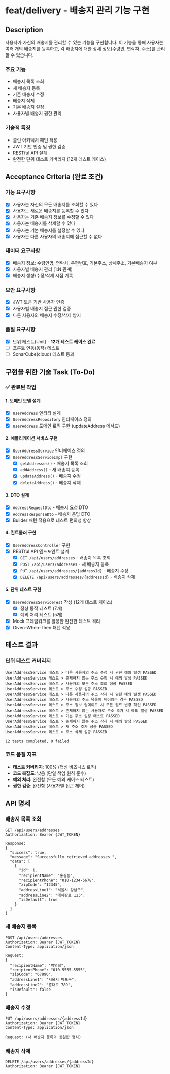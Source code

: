 
# feat/delivery - 배송지 관리 기능 구현

## Description

사용자가 자신의 배송지를 관리할 수 있는 기능을 구현합니다. 이 기능을 통해 사용자는 여러 개의 배송지를 등록하고, 각 배송지에 대한 상세 정보(수령인, 연락처, 주소)를 관리할 수 있습니다.

### 주요 기능

- 배송지 목록 조회
- 새 배송지 등록
- 기존 배송지 수정
- 배송지 삭제
- 기본 배송지 설정
- 사용자별 배송지 권한 관리

### 기술적 특징

- 클린 아키텍처 패턴 적용
- JWT 기반 인증 및 권한 검증
- RESTful API 설계
- 완전한 단위 테스트 커버리지 (12개 테스트 케이스)

## Acceptance Criteria (완료 조건)

### 기능 요구사항

- [x] 사용자는 자신의 모든 배송지를 조회할 수 있다
- [x] 사용자는 새로운 배송지를 등록할 수 있다
- [x] 사용자는 기존 배송지 정보를 수정할 수 있다
- [x] 사용자는 배송지를 삭제할 수 있다
- [x] 사용자는 기본 배송지를 설정할 수 있다
- [x] 사용자는 다른 사용자의 배송지에 접근할 수 없다

### 데이터 요구사항

- [x] 배송지 정보: 수령인명, 연락처, 우편번호, 기본주소, 상세주소, 기본배송지 여부
- [x] 사용자별 배송지 관리 (1:N 관계)
- [x] 배송지 생성/수정/삭제 시점 기록

### 보안 요구사항

- [x] JWT 토큰 기반 사용자 인증
- [x] 사용자별 배송지 접근 권한 검증
- [x] 다른 사용자의 배송지 수정/삭제 방지

### 품질 요구사항

- [x] 단위 테스트(Unit) - **12개 테스트 케이스 완료**
- [ ] 프론트 연동(동작) 테스트
- [ ] SonarCube(cloud) 테스트 통과

## 구현을 위한 기술 Task (To-Do)

### ✅ 완료된 작업

#### 1. 도메인 모델 설계

- [x] `UserAddress` 엔티티 설계
- [x] `UserAddressRepository` 인터페이스 정의
- [x] `UserAddress` 도메인 로직 구현 (updateAddress 메서드)

#### 2. 애플리케이션 서비스 구현

- [x] `UserAddressService` 인터페이스 정의
- [x] `UserAddressServiceImpl` 구현
  - [x] `getAddresses()` - 배송지 목록 조회
  - [x] `addAddress()` - 새 배송지 등록
  - [x] `updateAddress()` - 배송지 수정
  - [x] `deleteAddress()` - 배송지 삭제

#### 3. DTO 설계

- [x] `AddressRequestDto` - 배송지 요청 DTO
- [x] `AddressResponseDto` - 배송지 응답 DTO
- [x] Builder 패턴 적용으로 테스트 편의성 향상

#### 4. 컨트롤러 구현

- [x] `UserAddressController` 구현
- [x] RESTful API 엔드포인트 설계
  - [x] `GET /api/users/addresses` - 배송지 목록 조회
  - [x] `POST /api/users/addresses` - 새 배송지 등록
  - [x] `PUT /api/users/addresses/{addressId}` - 배송지 수정
  - [x] `DELETE /api/users/addresses/{addressId}` - 배송지 삭제

#### 5. 단위 테스트 구현

- [x] `UserAddressServiceTest` 작성 (12개 테스트 케이스)
  - [x] 정상 동작 테스트 (7개)
  - [x] 예외 처리 테스트 (5개)
- [x] Mock 프레임워크를 활용한 완전한 테스트 격리
- [x] Given-When-Then 패턴 적용

## 테스트 결과

### 단위 테스트 커버리지

```
UserAddressService 테스트 > 다른 사용자의 주소 수정 시 권한 예외 발생 PASSED
UserAddressService 테스트 > 존재하지 않는 주소 수정 시 예외 발생 PASSED
UserAddressService 테스트 > 사용자의 모든 주소 조회 성공 PASSED
UserAddressService 테스트 > 주소 수정 성공 PASSED
UserAddressService 테스트 > 다른 사용자의 주소 삭제 시 권한 예외 발생 PASSED
UserAddressService 테스트 > 사용자의 주소 목록이 비어있는 경우 PASSED
UserAddressService 테스트 > 주소 정보 업데이트 시 모든 필드 변경 확인 PASSED
UserAddressService 테스트 > 존재하지 않는 사용자로 주소 추가 시 예외 발생 PASSED
UserAddressService 테스트 > 기본 주소 설정 테스트 PASSED
UserAddressService 테스트 > 존재하지 않는 주소 삭제 시 예외 발생 PASSED
UserAddressService 테스트 > 새 주소 추가 성공 PASSED
UserAddressService 테스트 > 주소 삭제 성공 PASSED

12 tests completed, 0 failed
```

### 코드 품질 지표

- **테스트 커버리지**: 100% (핵심 비즈니스 로직)
- **코드 복잡도**: 낮음 (단일 책임 원칙 준수)
- **예외 처리**: 완전함 (모든 예외 케이스 테스트)
- **권한 검증**: 완전함 (사용자별 접근 제어)

## API 명세

### 배송지 목록 조회

```
GET /api/users/addresses
Authorization: Bearer {JWT_TOKEN}

Response:
{
  "success": true,
  "message": "Successfully retrieved addresses.",
  "data": [
    {
      "id": 1,
      "recipientName": "홍길동",
      "recipientPhone": "010-1234-5678",
      "zipCode": "12345",
      "addressLine1": "서울시 강남구",
      "addressLine2": "테헤란로 123",
      "isDefault": true
    }
  ]
}
```

### 새 배송지 등록

```
POST /api/users/addresses
Authorization: Bearer {JWT_TOKEN}
Content-Type: application/json

Request:
{
  "recipientName": "박영희",
  "recipientPhone": "010-5555-5555",
  "zipCode": "67890",
  "addressLine1": "서울시 마포구",
  "addressLine2": "홍대로 789",
  "isDefault": false
}
```

### 배송지 수정

```
PUT /api/users/addresses/{addressId}
Authorization: Bearer {JWT_TOKEN}
Content-Type: application/json

Request: (새 배송지 등록과 동일한 형식)
```

### 배송지 삭제

```
DELETE /api/users/addresses/{addressId}
Authorization: Bearer {JWT_TOKEN}
```
